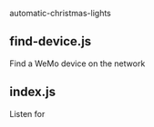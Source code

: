 
automatic-christmas-lights

## find-device.js

Find a WeMo device on the network

## index.js

Listen for
